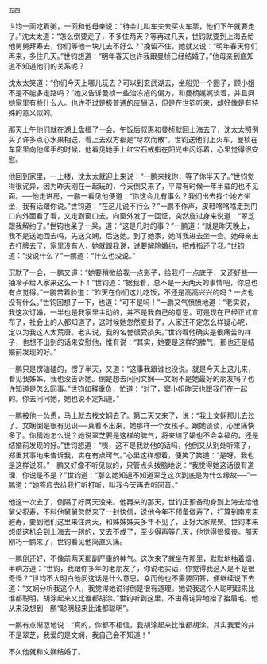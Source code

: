     五四 

   世钧一面吃着粥，一面和他母亲说：“待会儿叫车夫去买火车票，他们下午就要走了。”沈太太道：“怎么倒要走了，不多住两天？等再过几天，世钧就要到上海去给他舅舅拜寿去，你们等他一块儿去不好么？”挽留不住，她就又说：“明年春天你们再来，多住几天。”世钧想道：“明年春天也许我跟曼桢已经结婚了。”他母亲到底知道不知道他们的关系呢？

   沈太太笑道：“你们今天上哪儿玩去？可以到玄武湖去，坐船兜一个圈子，顾小姐不是不能多走路吗？”她又告诉曼桢一些治冻疮的偏方，和曼桢娓娓谈着，并且问她家里有些什么人。也许不过是极普通的应酬话，但是在世钧听来，却好像是有特殊的意义似的。

   那天上午他们就在湖上盘桓了一会。午饭后叔惠和曼桢就回上海去了，沈太太照例买了许多点心水果相送，看上去双方都是“尽欢而散”。世钧送他们上火车，曼桢在车窗里向他挥手的时候，他看见她手上红宝石戒指在阳光中闪烁着，心里觉得很安慰。

   他回到家里，一上楼，沈太太就迎上来说：“一鹏来找你，等了你半天了。”世钧觉得很诧异，因为昨天刚在一起玩的，今天倒又来了，平常有时候一年半载的也不见面。──他走进房，一鹏一看见他便道：“你这会儿有事么？我们出去找个地方坐坐，我有话跟你说。”世钧道：“在这儿说不行么？”一鹏不作声，皮鞋咯咯咯走到门口向外面看了看，又走到窗口去，向窗外发了一回怔，突然旋过身来说道：“翠芝跟我解约了。”世钧也呆了一呆，道：“这是几时的事？”一鹏道：“就是昨天晚上，我不是送她回去吗，先送文娴，后送她。到了她家，她叫我进去坐一会。她母亲出去打牌去了，家里没有人，她就跟我说，说要解除婚约，把戒指还了我。”世钧道：“没说什么？”一鹏道：“什么也没说。”

   沉默了一会，一鹏又道：“她要稍微给我一点影子，给我打一点底子，又还好些──抽冷子给人家来这么一下！”世钧道：“据我看，总不是一天两天的事情吧，你总也有点觉得。”一鹏苦着脸道：“昨天在你们这儿吃饭，不还是高高兴兴的吗？一点也没有什么。”世钧回想了一下，也道：“可不是吗！”一鹏又气愤愤地道：“老实说，我这次订婚，一半也是我家里主动的，并不是我自己的意思。可是现在已经正式宣布了，社会上的人都知道了，这时候她忽然变卦了，人家还不定怎么样疑心呢，一定以为我这人太荒唐。老实说，我的名誉很受损失。”世钧看他确实是很痛苦的样子，也想不出别的话来安慰他，惟有说：“其实，她要是这样的脾气，那也还是结婚前发现的好。”

   一鹏只是愣磕磕的，愣了半天，又道：“这事我跟谁也没说。就是今天上这儿来，看见我姊姊，我也没告诉她。倒是想去问问文娴──文娴不是她最好的朋友吗？也许知道是怎么回事。”世钧如释重负，忙道：“对了，窦小姐昨天也跟我们在一起的。你去问问她，她也说不定知道。”

   一鹏被他一怂恿，马上就去找文娴去了。第二天又来了，说：“我上文娴那儿去过了。文娴倒是很有见识──真看不出来，她那样一个女孩子。跟她谈谈，心里痛快多了。你猜她怎么说？她说翠芝要是这样的脾气，将来结了婚也不会幸福的，还是结婚前发现的好。”世钧想道：“咦，这不是我劝他的话吗，他倒又从别处听来了，郑重其事地来告诉我，实在有点可气。”心里这样想着，便笑了笑道：“是呀，我也是这样说呀。”一鹏又好像不听见似的，只管点头拨脑地说：“我觉得她这话很有道理，你说是不是？”世钧道：“那么她知道不知道翠芝这次到底是为什么缘故──”一鹏道：“她答应去给我打听打听，叫我今天再去听回音。”

   他这一次去了，倒隔了好两天没来。他再来的那天，世钧正预备动身到上海去给他舅父祝寿，不料他舅舅忽然来了一封快信，说他今年不预备做寿了，打算到南京来避寿，要到他们这里来住两天，和姊姊姊夫多年不见了，正好大家聚聚。世钧本来想借这机会到上海去一趟的，又去不成了，至少得再等几天，他觉得很懊丧。那天刚巧一鹏来了，世钧看见他简直头痛。

   一鹏倒还好，不像前两天那副严重的神气。这次来了就坐在那里，默默地抽着烟，半晌方道：“世钧，我跟你多年的老朋友了，你说老实话，你觉得我这人是不是很奇怪？”世钧不大明白他问这话是什么意思，幸而他也不需要回答，便继续说下去道：“文娴分析我这个人，我觉得她说得倒是很有道理。她说我这个人聪明起来比谁都聪明，胡涂起来又比谁都胡涂。”世钧听到这里，不由得诧异地抬了抬眉毛。他从来没想到一鹏“聪明起来比谁都聪明”。

   一鹏有点惭恧地说：“真的，你都不相信，我胡涂起来比谁都胡涂。其实我爱的并不是翠芝，我爱的是文娴，我自己会不知道！”

   不久他就和文娴结婚了。

